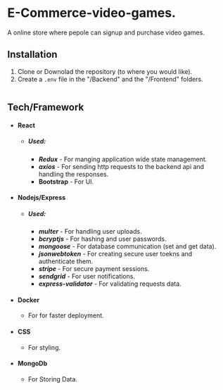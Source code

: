 # **E-Commerce-video-games.**

A online store where pepole can signup and purchase video games.

## Installation

1. Clone or Downolad the repository (to where you would like).
2. Create a `.env` file in the "/Backend" and the "/Frontend" folders.

```

```

## Tech/Framework

- #### React
  - ##### Used:
    - **_Redux_** - For manging application wide state management.
    - **_axios_** - For sending http requests to the backend api and handling the responses.
    - **Bootstrap** - For UI.
- #### Nodejs/Express
  - ##### Used:
    - **_multer_** - For handling user uploads.
    - **_bcryptjs_** - For hashing and user passwords.
    - **_mongoose_** - For database communication (set and get data).
    - **_jsonwebtoken_** - For creating secure user toekns and authenticate them.
    * **_stripe_** - For secure payment sessions.
    * **_sendgrid_** - For user notifications.
    * **_express-validator_** - For validating requests data.
- #### Docker
  - For for faster deployment.
- #### CSS
  - For styling.
- #### MongoDb
  - For Storing Data.
